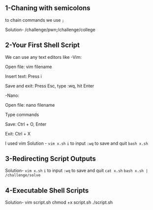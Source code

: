 ## 1-Chaning with semicolons

to chain commands we use `;` 

Solution- 
/challenge/pwn;/challenge/college

## 2-Your First Shell Script

We can use any text editors like 
-Vim:

Open file: vim filename

Insert text: Press i

Save and exit: Press Esc, type :wq, hit Enter

-Nano:

Open file: nano filename

Type commands

Save: Ctrl + O, Enter

Exit: Ctrl + X

I used vim 
Solution -
 `vim x.sh`
 `i` to input
 `:wq` to save and quit
 `bash x.sh`

 ## 3-Redirecting Script Outputs

Solution-
 `vim x.sh`
 `i` to input
 `:wq` to save and quit
 `cat x.sh`
 `bash x.sh | /challenge/solve`

 ## 4-Executable Shell Scripts

Solution-
vim script.sh
chmod +x script.sh
./script.sh
